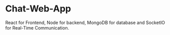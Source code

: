 # Chat-Web-App
React for Frontend, Node for backend, MongoDB for database and SocketIO for Real-Time Communication. 

